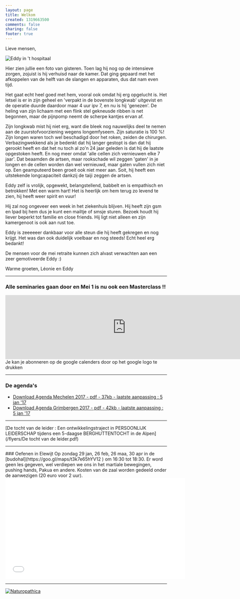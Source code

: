 ```yaml
--- 
layout: page
title: Welkom	
created: 1319663500
comments: false
sharing: false  
footer: true
---
```



Lieve mensen, 
 
 ![Eddy in 't hospitaal](/images/eddyHospitaal.jpg)

Hier zien jullie een foto van gisteren. 
Toen lag hij nog op de intensieve zorgen, zojuist is hij verhuisd naar de 
kamer. 
Dat ging gepaard met het afkoppelen van de helft van de slangen en 
apparaten, dus dat nam even tijd. 

Het gaat echt heel goed met hem, vooral ook omdat hij erg opgelucht is. 
Het letsel is er in zijn geheel en 'verpakt in de bovenste longkwab' 
uitgevist en de operatie duurde daardoor maar 4 uur ipv 7, en nu is hij 
'genezen'. 
De heling van zijn lichaam met een flink stel gekneusde ribben is net 
begonnen, maar de pijnpomp neemt de scherpe kantjes ervan af. 

Zijn longkwab mist hij niet erg, want die bleek nog nauwelijks deel te nemen 
aan de zuurstofvoorziening wegens longemfyseem. Zijn saturatie is 100 %! 
Zijn longen waren toch wel beschadigd door het roken, zeiden de chirurgen. 
Verbazingwekkend als je bedenkt dat hij langer gestopt is dan dat hij 
gerookt heeft en dat het nu toch al zo'n 24 jaar geleden is dat hij de 
laatste opgestoken heeft. 
En nog meer omdat 'alle cellen zich vernieuwen elke 7 jaar'. Dat beaamden de 
artsen, maar rookschade wil zeggen 'gaten' in je longen en de cellen worden 
dan wel vernieuwd, maar gaten vullen zich niet op. Een geamputeerd been 
groeit ook niet meer aan. Soit, hij heeft een uitstekende longcapaciteit 
dankzij de taiji zeggen de artsen. 

Eddy zelf is vrolijk, opgewekt, belangstellend, babbelt en is empathisch en 
betrokken! Met een warm hart! 
Het is heerlijk om hem terug zo levend te zien, hij heeft weer spirit en 
vuur! 

Hij zal nog ongeveer een week in het ziekenhuis blijven. Hij heeft zijn gsm 
en Ipad bij hem dus je kunt een mailtje of smsje sturen. Bezoek houdt hij 
liever beperkt tot familie en close friends. Hij ligt niet alleen en zijn 
kamergenoot is ook aan rust toe. 

Eddy is zeeeeeer dankbaar voor alle steun die hij heeft gekregen en nog 
krijgt. Het was dan ook duidelijk voelbaar en nog steeds! Echt heel erg 
bedankt! 

De mensen voor de mei retraite kunnen zich alvast verwachten aan een zeer 
gemotiveerde Eddy :) 

Warme groeten, 
Léonie en Eddy 


<hr>

### Alle seminaries gaan door en Mei 1 is nu ook een Masterclass !!

<iframe src="https://calendar.google.com/calendar/embed?showTitle=0&amp;showNav=0&amp;showDate=0&amp;showPrint=0&amp;showTabs=0&amp;showCalendars=0&amp;showTz=0&amp;mode=AGENDA&amp;height=200&amp;wkst=2&amp;hl=nl&amp;bgcolor=%23FFFFFF&amp;src=eddypresent.website%40gmail.com&amp;color=%232F6309&amp;src=bnt52stornmaupomm1p01afrt0%40group.calendar.google.com&amp;color=%23125A12&amp;src=sv4bkhqqsf8snmhcjmhj8hqma4%40group.calendar.google.com&amp;color=%235F6B02&amp;ctz=Europe%2FBrussels" style="border-width:0" width="750" height="200" frameborder="0" scrolling="no"></iframe>
Je kan je abonneren op de google calenders door op het google logo te drukken

<hr>

### De agenda's

* [Download Agenda Mechelen 2017 - pdf - 37kb - laatste aanpassing : 5 jan '17](/flyers/Agenda_Mechelen_2017.pdf)
* [Download Agenda Grimbergen 2017 - pdf - 42kb - laatste aanpassing : 5 jan '17](/flyers/Agenda_Grimbergen_2017.pdf)

<hr>

[De tocht van de leider : Een ontwikkelingstraject in PERSOONLIJK LEIDERSCHAP tijdens een 5-daagse BERGHUTTENTOCHT in de Alpen](/flyers/De tocht van de leider.pdf)

<hr>
### Oefenen in Elewijt
Op zondag 29 jan, 26 feb, 26 maa, 30 apr in de [budohal](https://goo.gl/maps/t3k7e65hYV12 ) om 16:30 tot 18:30.
Er word geen les gegeven, wel verdiepen we ons in het martiale bewegingen, pushing hands, Pakua en andere. Kosten van de zaal worden gedeeld onder de aanwezigen (20 euro voor 2 uur).  

<iframe width="560"  height="315" src="//www.youtube.com/embed/bjQ3ZA9TKTk?rel=0" frameborder="0" allowfullscreen></iframe>

---

[![Naturopathica](/images/naturopathica.jpg)](http://www.naturopathica.be/)
